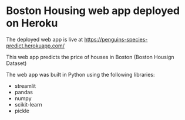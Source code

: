 # Boston Housing web app deployed on Heroku

The deployed web app is live at https://penguins-species-predict.herokuapp.com/

This web app predicts the price of houses in Boston (Boston Housign Dataset)

The web app was built in Python using the following libraries:
* streamlit
* pandas
* numpy
* scikit-learn
* pickle
